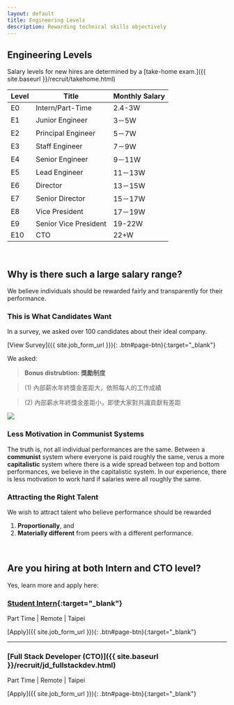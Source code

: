 ```yaml
---
layout: default
title: Engineering Levels
description: Rewarding technical skills objectively
---
```


## Engineering Levels

Salary levels for new hires are determined by a [take-home exam.]({{ site.baseurl }}/recruit/takehome.html)

| Level | Title | Monthly Salary |
| --- | --- | --- |
| E0 | Intern/Part-Time | 2.4-3W |
| E1 | Junior Engineer | 3－5W |
| E2 | Principal Engineer | 5－7W |
| E3 | Staff Engineer | 7－9W |
| E4 | Senior Engineer | 9－11W |
| E5 | Lead Engineer | 11－13W |
| E6 | Director | 13－15W |
| E7 | Senior Director | 15－17W |
| E8 | Vice President | 17－19W |
| E9 | Senior Vice President | 19-22W |
| E10 | CTO | 22+W |

<br>

## Why is there such a large salary range?

We believe individuals should be rewarded fairly and transparently for their performance. 

### This is What Candidates Want

In a survey, we asked over 100 candidates about their ideal company. 

[View Survey]({{ site.job_form_url }}){: .btn#page-btn}{:target="_blank"}


We asked:

> **Bonus distrubtion: 獎勵制度**

> (1) 內部薪水年終獎金差距大，依照每人的工作成績

> (2) 內部薪水年終獎金差距小，即使大家對共識貢獻有差距

<a href='https://photos.google.com/share/AF1QipOIy2fQDxMeB6pKwXaLHSoYHhL4v2L0onwhsfSrxMZ4EqVV_-3NoUEXtpXR6tHH3w?key=Vkhhd0hrVU5zRkJzSmF5Y2tHYzlHTHI3RHhDdkN3&source=ctrlq.org'><img src='https://lh3.googleusercontent.com/dIiaRDcIhltq9Uv5W4yan37xEmDp2sng6GXvluWZj3xBVbXY_CiPE55oq7JsmIRkodGt-Sx9OL8VRvmHTidjwYFW53rIYg9jQ0bcowNsZf8r9_2tvDTSMeOpc72lah9rezb7aWdoZg=w2400' /></a>

### Less Motivation in Communist Systems

The truth is, not all individual performances are the same. Between a **communist** system where everyone is paid roughly the same, verus a more **capitalistic** system where there is a wide spread between top and bottom performances, we believe in the capitalistic system. In our experience, there is less motivation to work hard if salaries were all roughly the same.

### Attracting the Right Talent

We wish to attract talent who believe performance should be rewarded 

1. **Proportionally**, and 
2. **Materially different** from peers with a different performance.

<br>

## Are you hiring at both Intern and CTO level?

Yes, learn more and apply here:

### [Student Intern](https://www.avancevl.com/students){:target="_blank"}
Part Time | Remote | Taipei

[Apply]({{ site.job_form_url }}){: .btn#page-btn}{:target="_blank"}

---

### [Full Stack Developer (CTO)]({{ site.baseurl }}/recruit/jd_fullstackdev.html)
Part Time | Remote | Taipei

[Apply]({{ site.job_form_url }}){: .btn#page-btn}{:target="_blank"}